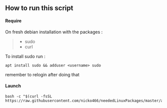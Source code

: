 
How to run this script
-------------

####  Require
On fresh debian installation with the packages :
> - sudo
> - curl

To install sudo run :

```
apt install sudo && adduser <username> sudo
```
remember to relogin after doing that

####  Launch

```
bash -c "$(curl -fsSL https://raw.githubusercontent.com/nicko466/neededLinuxPackages/master/autorun.sh)"
